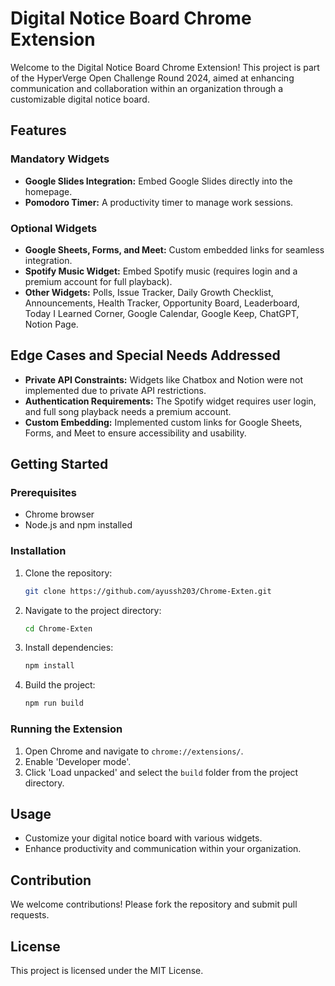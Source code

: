 # Digital Notice Board Chrome Extension

Welcome to the Digital Notice Board Chrome Extension! This project is part of the HyperVerge Open Challenge Round 2024, aimed at enhancing communication and collaboration within an organization through a customizable digital notice board.

## Features

### Mandatory Widgets
- **Google Slides Integration:** Embed Google Slides directly into the homepage.
- **Pomodoro Timer:** A productivity timer to manage work sessions.

### Optional Widgets
- **Google Sheets, Forms, and Meet:** Custom embedded links for seamless integration.
- **Spotify Music Widget:** Embed Spotify music (requires login and a premium account for full playback).
- **Other Widgets:** Polls, Issue Tracker, Daily Growth Checklist, Announcements, Health Tracker, Opportunity Board, Leaderboard, Today I Learned Corner, Google Calendar, Google Keep, ChatGPT, Notion Page.

## Edge Cases and Special Needs Addressed
- **Private API Constraints:** Widgets like Chatbox and Notion were not implemented due to private API restrictions.
- **Authentication Requirements:** The Spotify widget requires user login, and full song playback needs a premium account.
- **Custom Embedding:** Implemented custom links for Google Sheets, Forms, and Meet to ensure accessibility and usability.

## Getting Started

### Prerequisites
- Chrome browser
- Node.js and npm installed

### Installation
1. Clone the repository:
    ```bash
    git clone https://github.com/ayussh203/Chrome-Exten.git
    ```
2. Navigate to the project directory:
    ```bash
    cd Chrome-Exten
    ```
3. Install dependencies:
    ```bash
    npm install
    ```
4. Build the project:
    ```bash
    npm run build
    ```

### Running the Extension
1. Open Chrome and navigate to `chrome://extensions/`.
2. Enable 'Developer mode'.
3. Click 'Load unpacked' and select the `build` folder from the project directory.

## Usage
- Customize your digital notice board with various widgets.
- Enhance productivity and communication within your organization.

## Contribution
We welcome contributions! Please fork the repository and submit pull requests.

## License
This project is licensed under the MIT License.

